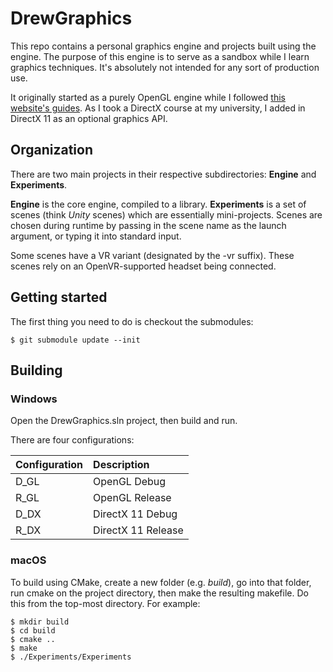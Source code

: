 # DrewGraphics

This repo contains a personal graphics engine and projects built using the engine. The purpose
of this engine is to serve as a sandbox while I learn graphics techniques. It's absolutely
not intended for any sort of production use.

It originally started as a purely OpenGL engine while I followed
[this website's guides](https://learnopengl.com). As I took a DirectX course at my university,
I added in DirectX 11 as an optional graphics API.

## Organization

There are two main projects in their respective subdirectories: **Engine** and **Experiments**.

**Engine** is the core engine, compiled to a library. **Experiments** is a set of scenes (think *Unity* scenes)
which are essentially mini-projects. Scenes are chosen during runtime by passing in the scene name as the
launch argument, or typing it into standard input.

Some scenes have a VR variant (designated by the -vr suffix). These scenes rely on an OpenVR-supported headset
being connected.

## Getting started

The first thing you need to do is checkout the submodules:

```
$ git submodule update --init
```

## Building

### Windows

Open the DrewGraphics.sln project, then build and run.

There are four configurations:

| Configuration | Description        |
| :--           | :--                |
| D_GL          | OpenGL Debug       |
| R_GL          | OpenGL Release     |
| D_DX          | DirectX 11 Debug   |
| R_DX          | DirectX 11 Release |

### macOS

To build using CMake, create a new folder (e.g. _build_), go into that folder, run cmake on the project directory, then make
the resulting makefile. Do this from the top-most directory. For example:

```
$ mkdir build
$ cd build
$ cmake ..
$ make
$ ./Experiments/Experiments
```
